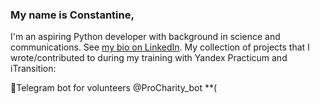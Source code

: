 ### My name is Constantine,
I'm an aspiring Python developer with background in science and communications. See [my bio on LinkedIn](https://www.linkedin.com/in/constantine-streltsov/).
My collection of projects that I wrote/contributed to during my training with Yandex Practicum and iTransition:

🤖Telegram bot for volunteers @ProCharity_bot **(


